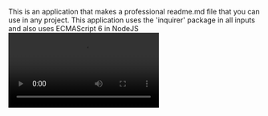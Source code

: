 This is an application that makes a professional readme.md file that you can use in any project. This application uses the 'inquirer' package in all inputs and also uses ECMAScript 6 in NodeJS
![Video](./video/●%20index.js%20-%20Challenge9%20-%20Visual%20Studio%20Code%202023-09-13%2023-56-37.mp4)